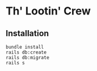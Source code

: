 # Th' Lootin' Crew


## Installation
```
bundle install
rails db:create
rails db:migrate
rails s
```
